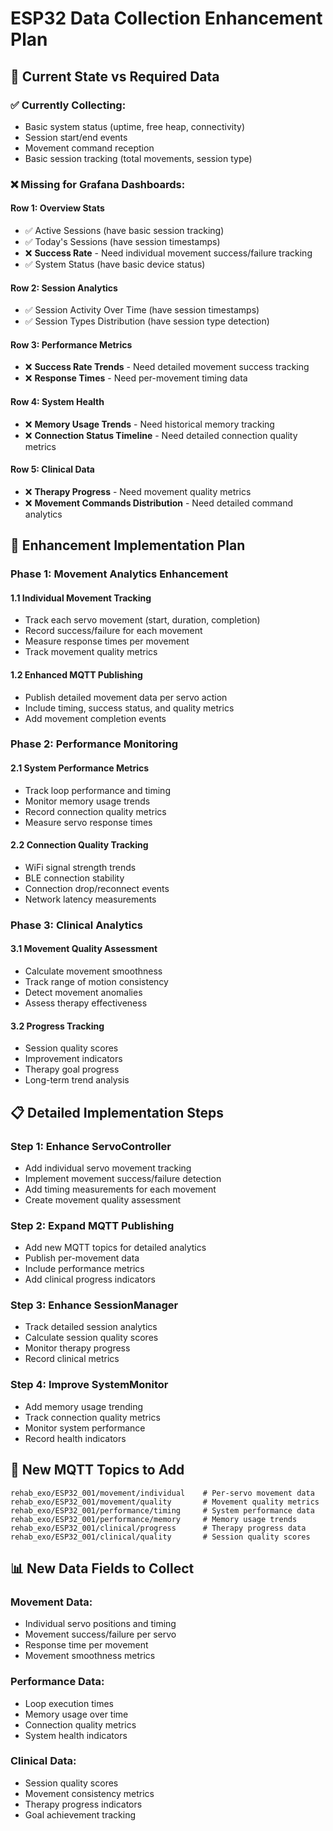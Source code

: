 # ESP32 Data Collection Enhancement Plan

## 🎯 Current State vs Required Data

### ✅ Currently Collecting:
- Basic system status (uptime, free heap, connectivity)
- Session start/end events
- Movement command reception
- Basic session tracking (total movements, session type)

### ❌ Missing for Grafana Dashboards:

#### **Row 1: Overview Stats**
- ✅ Active Sessions (have basic session tracking)
- ✅ Today's Sessions (have session timestamps)
- ❌ **Success Rate** - Need individual movement success/failure tracking
- ✅ System Status (have basic device status)

#### **Row 2: Session Analytics**
- ✅ Session Activity Over Time (have session timestamps)
- ✅ Session Types Distribution (have session type detection)

#### **Row 3: Performance Metrics**
- ❌ **Success Rate Trends** - Need detailed movement success tracking
- ❌ **Response Times** - Need per-movement timing data

#### **Row 4: System Health**
- ❌ **Memory Usage Trends** - Need historical memory tracking
- ❌ **Connection Status Timeline** - Need detailed connection quality metrics

#### **Row 5: Clinical Data**
- ❌ **Therapy Progress** - Need movement quality metrics
- ❌ **Movement Commands Distribution** - Need detailed command analytics

## 🚀 Enhancement Implementation Plan

### **Phase 1: Movement Analytics Enhancement**

#### **1.1 Individual Movement Tracking**
- Track each servo movement (start, duration, completion)
- Record success/failure for each movement
- Measure response times per movement
- Track movement quality metrics

#### **1.2 Enhanced MQTT Publishing**
- Publish detailed movement data per servo action
- Include timing, success status, and quality metrics
- Add movement completion events

### **Phase 2: Performance Monitoring**

#### **2.1 System Performance Metrics**
- Track loop performance and timing
- Monitor memory usage trends
- Record connection quality metrics
- Measure servo response times

#### **2.2 Connection Quality Tracking**
- WiFi signal strength trends
- BLE connection stability
- Connection drop/reconnect events
- Network latency measurements

### **Phase 3: Clinical Analytics**

#### **3.1 Movement Quality Assessment**
- Calculate movement smoothness
- Track range of motion consistency
- Detect movement anomalies
- Assess therapy effectiveness

#### **3.2 Progress Tracking**
- Session quality scores
- Improvement indicators
- Therapy goal progress
- Long-term trend analysis

## 📋 Detailed Implementation Steps

### **Step 1: Enhance ServoController**
- Add individual servo movement tracking
- Implement movement success/failure detection
- Add timing measurements for each movement
- Create movement quality assessment

### **Step 2: Expand MQTT Publishing**
- Add new MQTT topics for detailed analytics
- Publish per-movement data
- Include performance metrics
- Add clinical progress indicators

### **Step 3: Enhance SessionManager**
- Track detailed session analytics
- Calculate session quality scores
- Monitor therapy progress
- Record clinical metrics

### **Step 4: Improve SystemMonitor**
- Add memory usage trending
- Track connection quality metrics
- Monitor system performance
- Record health indicators

## 🎯 New MQTT Topics to Add

```
rehab_exo/ESP32_001/movement/individual    # Per-servo movement data
rehab_exo/ESP32_001/movement/quality       # Movement quality metrics
rehab_exo/ESP32_001/performance/timing     # System performance data
rehab_exo/ESP32_001/performance/memory     # Memory usage trends
rehab_exo/ESP32_001/clinical/progress      # Therapy progress data
rehab_exo/ESP32_001/clinical/quality       # Session quality scores
```

## 📊 New Data Fields to Collect

### **Movement Data:**
- Individual servo positions and timing
- Movement success/failure per servo
- Response time per movement
- Movement smoothness metrics

### **Performance Data:**
- Loop execution times
- Memory usage over time
- Connection quality metrics
- System health indicators

### **Clinical Data:**
- Session quality scores
- Movement consistency metrics
- Therapy progress indicators
- Goal achievement tracking
